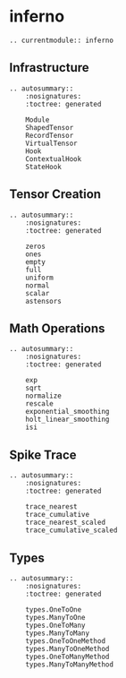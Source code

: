 # inferno

```{eval-rst}
.. currentmodule:: inferno
```

## Infrastructure
```{eval-rst}
.. autosummary::
    :nosignatures:
    :toctree: generated

    Module
    ShapedTensor
    RecordTensor
    VirtualTensor
    Hook
    ContextualHook
    StateHook
```

## Tensor Creation
```{eval-rst}
.. autosummary::
    :nosignatures:
    :toctree: generated

    zeros
    ones
    empty
    full
    uniform
    normal
    scalar
    astensors
```

## Math Operations
```{eval-rst}
.. autosummary::
    :nosignatures:
    :toctree: generated

    exp
    sqrt
    normalize
    rescale
    exponential_smoothing
    holt_linear_smoothing
    isi
```

## Spike Trace
```{eval-rst}
.. autosummary::
    :nosignatures:
    :toctree: generated

    trace_nearest
    trace_cumulative
    trace_nearest_scaled
    trace_cumulative_scaled
```

## Types
```{eval-rst}
.. autosummary::
    :nosignatures:
    :toctree: generated

    types.OneToOne
    types.ManyToOne
    types.OneToMany
    types.ManyToMany
    types.OneToOneMethod
    types.ManyToOneMethod
    types.OneToManyMethod
    types.ManyToManyMethod
```